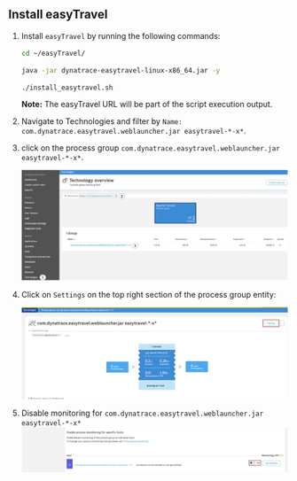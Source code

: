 ## Install easyTravel

1. Install `easyTravel` by running the following commands:

    ```bash
    cd ~/easyTravel/
    ```

    ```bash
    java -jar dynatrace-easytravel-linux-x86_64.jar -y
    ```

    ```bash
    ./install_easytravel.sh
    ```

    **Note:** The easyTravel URL will be part of the script execution output.

1. Navigate to Technologies and filter by `Name: com.dynatrace.easytravel.weblauncher.jar easytravel-*-x*`.

1. click on the process group `com.dynatrace.easytravel.weblauncher.jar easytravel-*-x*`.

    ![et-launcher-disable](../../../assets/images/easytravel-launcher-pg.png)

1. Click on `Settings` on the top right section of the process group entity:

    ![et-launcher](../../../assets/images/easy-travel-launcher-process.png)

1. Disable monitoring for `com.dynatrace.easytravel.weblauncher.jar easytravel-*-x*`
    ![et-launcher-disable](../../../assets/images/easytravel-disable-launcher.png)